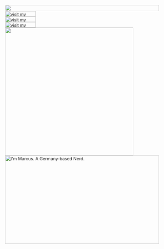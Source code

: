 <picture>
  <source media="(prefers-color-scheme: dark)" srcset="https://readme.mv-stns.com?section=top&theme=dark">
  <img src="https://readme.mv-stns.com?section=top&theme=light" width="100%" height="20" align="left">
</picture>
<a href="https://vaitschulis.com.com">
  <picture>
    <source media="(prefers-color-scheme: dark)" srcset="https://readme.mv-stns.com?section=link-website&theme=dark" label="Visit">
    <img src="https://readme.mv-stns.com?section=link-website&theme=light&i=0" alt="visit my website" width="100" height="18px" align="left">
  </picture>
</a>
<img src="data:null;," width="100%" height="0" align="left" alt="">
<a href="https://twitter.com/mv-stnsg">
  <picture>
    <source media="(prefers-color-scheme: dark)" srcset="https://readme.mv-stns.com?section=link-twitter&theme=dark">
    <img src="https://readme.mv-stns.com?section=link-twitter&theme=light&i=1" alt="visit my Twitter/X profile" width="100" height="18" align="left">
  </picture>
</a>
<img src="data:null;," width="100%" height="0" align="left" alt="">
<a href="https://www.instagram.com/mv-stnsg">
  <picture>
    <source media="(prefers-color-scheme: dark)" srcset="https://readme.mv-stns.com?section=link-instagram&theme=dark">
    <img src="https://readme.mv-stns.com?section=link-instagram&theme=light&i=2" alt="visit my Instagram" width="100" height="18" align="left">
  </picture>
</a>
<img src="data:null;," width="100%" height="0" align="left" alt="">
<picture>
  <source media="(prefers-color-scheme: dark)" srcset="https://readme.mv-stns.com?section=fallback&theme=dark">
  <img src="https://readme.mv-stns.com?section=fallback&theme=light" alt="" width="420" align="left">
</picture>
<picture>
  <source media="(prefers-color-scheme: dark)" srcset="https://readme.mv-stns.com?section=main&theme=dark">
  <img src="https://readme.mv-stns.com?section=main&theme=light" alt="I'm Marcus. A Germany-based Nerd." width="100%" height="290" align="left">
</picture>
